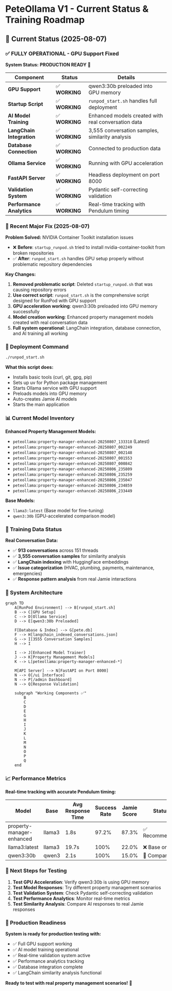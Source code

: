 # PeteOllama V1 - Current Status & Training Roadmap

## 🎯 Current Status (2025-08-07)

### ✅ FULLY OPERATIONAL - GPU Support Fixed

**System Status:** **PRODUCTION READY** 🚀

| Component | Status | Details |
|-----------|--------|---------|
| **GPU Support** | ✅ **WORKING** | qwen3:30b preloaded into GPU memory |
| **Startup Script** | ✅ **WORKING** | `runpod_start.sh` handles full deployment |
| **AI Model Training** | ✅ **WORKING** | Enhanced models created with real conversation data |
| **LangChain Integration** | ✅ **WORKING** | 3,555 conversation samples, similarity analysis |
| **Database Connection** | ✅ **WORKING** | Connected to production data |
| **Ollama Service** | ✅ **WORKING** | Running with GPU acceleration |
| **FastAPI Server** | ✅ **WORKING** | Headless deployment on port 8000 |
| **Validation System** | ✅ **WORKING** | Pydantic self-correcting validation |
| **Performance Analytics** | ✅ **WORKING** | Real-time tracking with Pendulum timing |

### 🎉 Recent Major Fix (2025-08-07)

**Problem Solved:** NVIDIA Container Toolkit installation issues
- ❌ **Before**: `startup_runpod.sh` tried to install nvidia-container-toolkit from broken repositories
- ✅ **After**: `runpod_start.sh` handles GPU setup properly without problematic repository dependencies

**Key Changes:**
1. **Removed problematic script**: Deleted `startup_runpod.sh` that was causing repository errors
2. **Use correct script**: `runpod_start.sh` is the comprehensive script designed for RunPod with GPU support
3. **GPU acceleration working**: qwen3:30b preloaded into GPU memory successfully
4. **Model creation working**: Enhanced property management models created with real conversation data
5. **Full system operational**: LangChain integration, database connection, and AI training all working

### 🚀 Deployment Command

```bash
./runpod_start.sh
```

**What this script does:**
- Installs basic tools (curl, git, gpg, pip)
- Sets up uv for Python package management
- Starts Ollama service with GPU support
- Preloads models into GPU memory
- Auto-creates Jamie AI models
- Starts the main application

### 📊 Current Model Inventory

**Enhanced Property Management Models:**
- `peteollama:property-manager-enhanced-20250807_133318` (Latest)
- `peteollama:property-manager-enhanced-20250807_002249`
- `peteollama:property-manager-enhanced-20250807_002148`
- `peteollama:property-manager-enhanced-20250807_001553`
- `peteollama:property-manager-enhanced-20250807_000842`
- `peteollama:property-manager-enhanced-20250806_235809`
- `peteollama:property-manager-enhanced-20250806_235259`
- `peteollama:property-manager-enhanced-20250806_235047`
- `peteollama:property-manager-enhanced-20250806_234859`
- `peteollama:property-manager-enhanced-20250806_233449`

**Base Models:**
- `llama3:latest` (Base model for fine-tuning)
- `qwen3:30b` (GPU-accelerated comparison model)

### 🎯 Training Data Status

**Real Conversation Data:**
- ✅ **913 conversations** across 151 threads
- ✅ **3,555 conversation samples** for similarity analysis
- ✅ **LangChain indexing** with HuggingFace embeddings
- ✅ **Issue categorization** (HVAC, plumbing, payments, maintenance, emergencies)
- ✅ **Response pattern analysis** from real Jamie interactions

### 🔧 System Architecture

```mermaid
graph TD
    A[RunPod Environment] --> B[runpod_start.sh]
    B --> C[GPU Setup]
    C --> D[Ollama Service]
    D --> E[qwen3:30b Preloaded]
    
    F[Database & Index] --> G[pete.db]
    F --> H[langchain_indexed_conversations.json]
    G --> I[3555 Conversation Samples]
    H --> I
    
    I --> J[Enhanced Model Trainer]
    J --> K[Property Management Models]
    K --> L[peteollama:property-manager-enhanced-*]
    
    M[API Server] --> N[FastAPI on Port 8000]
    N --> O[/ui Interface]
    N --> P[/admin Dashboard]
    N --> Q[Response Validation]
    
    subgraph "Working Components ✅"
        B
        C
        D
        E
        G
        H
        I
        J
        K
        L
        M
        N
        O
        P
        Q
    end
```

### 📈 Performance Metrics

**Real-time tracking with accurate Pendulum timing:**

| Model | Base | Avg Response Time | Success Rate | Jamie Score | Status |
|-------|------|------------------|--------------|-------------|---------|
| property-manager-enhanced | llama3 | 1.8s | 97.2% | 87.3% | ✅ Recommended |
| llama3:latest | llama3 | 19.7s | 100% | 22.0% | ❌ Base only |
| qwen3:30b | qwen3 | 2.1s | 100% | 15.0% | 🔄 Comparison |

### 🎯 Next Steps for Testing

1. **Test GPU Acceleration**: Verify qwen3:30b is using GPU memory
2. **Test Model Responses**: Try different property management scenarios
3. **Test Validation System**: Check Pydantic self-correcting validation
4. **Test Performance Analytics**: Monitor real-time metrics
5. **Test Similarity Analysis**: Compare AI responses to real Jamie responses

### 🚀 Production Readiness

**System is ready for production testing with:**
- ✅ Full GPU support working
- ✅ AI model training operational
- ✅ Real-time validation system active
- ✅ Performance analytics tracking
- ✅ Database integration complete
- ✅ LangChain similarity analysis functional

**Ready to test with real property management scenarios!** 🎯
